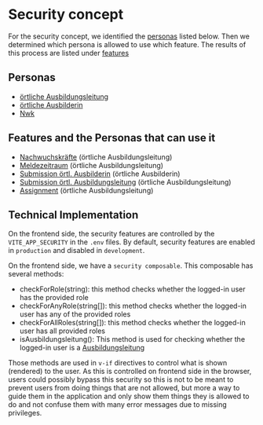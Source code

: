 # Security concept

For the security concept, we identified the [personas](#personas) listed below.
Then we determined which persona is allowed to use which feature.
The results of this process are listed under [features](#features-and-the-personas-that-can-use-it)

## Personas

- [örtliche Ausbildungsleitung](../../../glossary.md#ortliche-ausbildungsleitung)
- [örtliche Ausbilderin](../../../glossary.md#ortliche-ausbilderin)
- [Nwk](../../../glossary.md#nwk)

## Features and the Personas that can use it

- [Nachwuchskräfte](../../../features/Nachwuchskraefte.md) (örtliche Ausbildungsleitung)
- [Meldezeitraum](../../../features/meldezeitraum.md) (örtliche Ausbildungsleitung)
- [Submission örtl. Ausbilderin](../../../features/Praktikumsplaetze.md#submission-örtliche-ausbilderin) (örtliche Ausbilderin)
- [Submission örtl. Ausbildungsleitung](../../../features/Praktikumsplaetze.md#submission-örtliche-ausbildungsleitung) (örtliche Ausbildungsleitung)
- [Assignment](../../../features/Zuweisung.md) (örtliche Ausbildungsleitung)

## Technical Implementation
On the frontend side, the security features are controlled by the `VITE_APP_SECURITY` in the `.env` files.
By default, security features are enabled in `production` and disabled in `development`.

On the frontend side, we have a `security composable`.
This composable has several methods:
 - checkForRole(string): this method checks whether the logged-in user has the provided role
 - checkForAnyRole(string[]): this method checks whether the logged-in user has any of the provided roles
 - checkForAllRoles(string[]): this method checks whether the logged-in user has all provided  roles
 - isAusbildungsleitung(): This method is used for checking whether the logged-in user is a [Ausbildungsleitung](../../../glossary.md#ortliche-ausbildungsleitung)

Those methods are used in `v-if` directives to control what is shown (rendered) to the user.
As this is controlled on frontend side in the browser, users could possibly bypass this security
so this is not to be meant to prevent users from doing things that are not allowed, but more a way
to guide them in the application and only show them things they is allowed to do and not confuse
them with many error messages due to missing privileges.